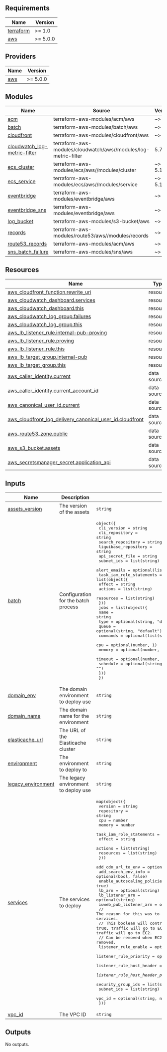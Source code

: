 <!-- BEGIN_TF_DOCS -->
## Requirements

| Name | Version |
|------|---------|
| <a name="requirement_terraform"></a> [terraform](#requirement\_terraform) | >= 1.0 |
| <a name="requirement_aws"></a> [aws](#requirement\_aws) | >= 5.0.0 |

## Providers

| Name | Version |
|------|---------|
| <a name="provider_aws"></a> [aws](#provider\_aws) | >= 5.0.0 |

## Modules

| Name | Source | Version |
|------|--------|---------|
| <a name="module_acm"></a> [acm](#module\_acm) | terraform-aws-modules/acm/aws | ~> 5.0 |
| <a name="module_batch"></a> [batch](#module\_batch) | terraform-aws-modules/batch/aws | ~> 2.0 |
| <a name="module_cloudfront"></a> [cloudfront](#module\_cloudfront) | terraform-aws-modules/cloudfront/aws | ~> 3.4 |
| <a name="module_cloudwatch_log-metric-filter"></a> [cloudwatch\_log-metric-filter](#module\_cloudwatch\_log-metric-filter) | terraform-aws-modules/cloudwatch/aws//modules/log-metric-filter | 5.7.0 |
| <a name="module_ecs_cluster"></a> [ecs\_cluster](#module\_ecs\_cluster) | terraform-aws-modules/ecs/aws//modules/cluster | ~> 5.10 |
| <a name="module_ecs_service"></a> [ecs\_service](#module\_ecs\_service) | terraform-aws-modules/ecs/aws//modules/service | ~> 5.10 |
| <a name="module_eventbridge"></a> [eventbridge](#module\_eventbridge) | terraform-aws-modules/eventbridge/aws | ~> 3.7 |
| <a name="module_eventbridge_sns"></a> [eventbridge\_sns](#module\_eventbridge\_sns) | terraform-aws-modules/eventbridge/aws | ~> 3.7 |
| <a name="module_log_bucket"></a> [log\_bucket](#module\_log\_bucket) | terraform-aws-modules/s3-bucket/aws | ~> 4.0 |
| <a name="module_records"></a> [records](#module\_records) | terraform-aws-modules/route53/aws//modules/records | ~> 4.0 |
| <a name="module_route53_records"></a> [route53\_records](#module\_route53\_records) | terraform-aws-modules/acm/aws | ~> 5.0 |
| <a name="module_sns_batch_failure"></a> [sns\_batch\_failure](#module\_sns\_batch\_failure) | terraform-aws-modules/sns/aws | ~> 6.1 |

## Resources

| Name | Type |
|------|------|
| [aws_cloudfront_function.rewrite_uri](https://registry.terraform.io/providers/hashicorp/aws/latest/docs/resources/cloudfront_function) | resource |
| [aws_cloudwatch_dashboard.services](https://registry.terraform.io/providers/hashicorp/aws/latest/docs/resources/cloudwatch_dashboard) | resource |
| [aws_cloudwatch_dashboard.this](https://registry.terraform.io/providers/hashicorp/aws/latest/docs/resources/cloudwatch_dashboard) | resource |
| [aws_cloudwatch_log_group.failures](https://registry.terraform.io/providers/hashicorp/aws/latest/docs/resources/cloudwatch_log_group) | resource |
| [aws_cloudwatch_log_group.this](https://registry.terraform.io/providers/hashicorp/aws/latest/docs/resources/cloudwatch_log_group) | resource |
| [aws_lb_listener_rule.internal-pub-proving](https://registry.terraform.io/providers/hashicorp/aws/latest/docs/resources/lb_listener_rule) | resource |
| [aws_lb_listener_rule.proving](https://registry.terraform.io/providers/hashicorp/aws/latest/docs/resources/lb_listener_rule) | resource |
| [aws_lb_listener_rule.this](https://registry.terraform.io/providers/hashicorp/aws/latest/docs/resources/lb_listener_rule) | resource |
| [aws_lb_target_group.internal-pub](https://registry.terraform.io/providers/hashicorp/aws/latest/docs/resources/lb_target_group) | resource |
| [aws_lb_target_group.this](https://registry.terraform.io/providers/hashicorp/aws/latest/docs/resources/lb_target_group) | resource |
| [aws_caller_identity.current](https://registry.terraform.io/providers/hashicorp/aws/latest/docs/data-sources/caller_identity) | data source |
| [aws_caller_identity.current_account_id](https://registry.terraform.io/providers/hashicorp/aws/latest/docs/data-sources/caller_identity) | data source |
| [aws_canonical_user_id.current](https://registry.terraform.io/providers/hashicorp/aws/latest/docs/data-sources/canonical_user_id) | data source |
| [aws_cloudfront_log_delivery_canonical_user_id.cloudfront](https://registry.terraform.io/providers/hashicorp/aws/latest/docs/data-sources/cloudfront_log_delivery_canonical_user_id) | data source |
| [aws_route53_zone.public](https://registry.terraform.io/providers/hashicorp/aws/latest/docs/data-sources/route53_zone) | data source |
| [aws_s3_bucket.assets](https://registry.terraform.io/providers/hashicorp/aws/latest/docs/data-sources/s3_bucket) | data source |
| [aws_secretsmanager_secret.application_api](https://registry.terraform.io/providers/hashicorp/aws/latest/docs/data-sources/secretsmanager_secret) | data source |

## Inputs

| Name | Description | Type | Default | Required |
|------|-------------|------|---------|:--------:|
| <a name="input_assets_version"></a> [assets\_version](#input\_assets\_version) | The version of the assets | `string` | n/a | yes |
| <a name="input_batch"></a> [batch](#input\_batch) | Configuration for the batch process | <pre>object({<br/>    cli_version          = string<br/>    cli_repository       = string<br/>    search_repository    = string<br/>    liquibase_repository = string<br/>    api_secret_file      = string<br/>    subnet_ids           = list(string)<br/>    alert_emails         = optional(list(string))<br/>    task_iam_role_statements = list(object({<br/>      effect    = string<br/>      actions   = list(string)<br/>      resources = list(string)<br/>    }))<br/>    jobs = list(object({<br/>      name     = string<br/>      type     = optional(string, "default")<br/>      queue    = optional(string, "default")<br/>      commands = optional(list(string))<br/>      cpu      = optional(number, 1)<br/>      memory   = optional(number, 2048)<br/>      timeout  = optional(number, 300)<br/>      schedule = optional(string, "")<br/>    }))<br/>  })</pre> | n/a | yes |
| <a name="input_domain_env"></a> [domain\_env](#input\_domain\_env) | The domain environment to deploy use | `string` | n/a | yes |
| <a name="input_domain_name"></a> [domain\_name](#input\_domain\_name) | The domain name for the environment | `string` | n/a | yes |
| <a name="input_elasticache_url"></a> [elasticache\_url](#input\_elasticache\_url) | The URL of the Elasticache cluster | `string` | n/a | yes |
| <a name="input_environment"></a> [environment](#input\_environment) | The environment to deploy to | `string` | n/a | yes |
| <a name="input_legacy_environment"></a> [legacy\_environment](#input\_legacy\_environment) | The legacy environment to deploy use | `string` | n/a | yes |
| <a name="input_services"></a> [services](#input\_services) | The services to deploy | <pre>map(object({<br/>    version    = string<br/>    repository = string<br/>    cpu        = number<br/>    memory     = number<br/>    task_iam_role_statements = list(object({<br/>      effect    = string<br/>      actions   = list(string)<br/>      resources = list(string)<br/>    }))<br/>    add_cdn_url_to_env          = optional(bool, false)<br/>    add_search_env_info         = optional(bool, false)<br/>    enable_autoscaling_policies = optional(bool, true)<br/>    lb_arn                      = optional(string)<br/>    lb_listener_arn             = optional(string)<br/>    iuweb_pub_listener_arn      = optional(string)<br/>    // The reason for this was to enable the parallel running of ECS and EC2 services.<br/>    // This boolean will control the flow of traffic. If `true`, traffic will go to ECS. If `false`, traffic will go to EC2.<br/>    // Can be removed when EC2 services are removed.<br/>    listener_rule_enable              = optional(bool, true)<br/>    listener_rule_priority            = optional(number, 10)<br/>    listener_rule_host_header         = optional(list(string), "*")<br/>    listener_rule_host_header_proving = optional(string, "*")<br/>    security_group_ids                = list(string)<br/>    subnet_ids                        = list(string)<br/>    vpc_id                            = optional(string, null)<br/>  }))</pre> | `{}` | no |
| <a name="input_vpc_id"></a> [vpc\_id](#input\_vpc\_id) | The VPC ID | `string` | n/a | yes |

## Outputs

No outputs.
<!-- END_TF_DOCS -->

